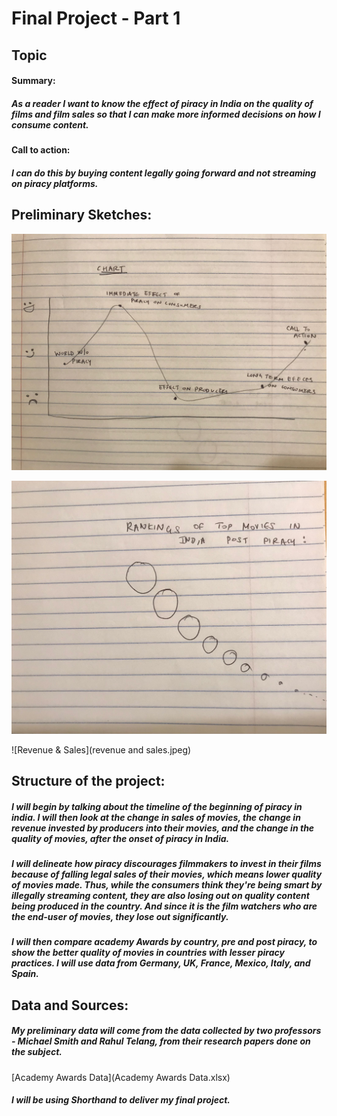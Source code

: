 # Final Project - Part 1

## Topic 
#### Summary:
##### As a reader I want to know the effect of piracy in India on the quality of films and film sales so that I can make more informed decisions on how I consume content.

#### Call to action: 
##### I can do this by buying content legally going forward and not streaming on piracy platforms. 

## Preliminary Sketches:  

![Chart](chart.jpeg)

![Ratings](ratings.jpeg)

![Revenue & Sales](revenue and sales.jpeg)

## Structure of the project: 

##### I will begin by talking about the timeline of the beginning of piracy in india. I will then look at the change in sales of movies, the change in revenue invested by producers into their movies, and the change in the quality of movies, after the onset of piracy in India.

##### I will delineate how piracy discourages filmmakers to invest in their films because of falling legal sales of their movies, which means lower quality of movies made. Thus, while the consumers think they're being smart by illegally streaming content, they are also losing out on quality content being produced in the country. And since it is the film watchers who are the end-user of movies, they lose out significantly. 

##### I will then compare academy Awards by country, pre and post piracy, to show the better quality of movies in countries with lesser piracy practices. I will use data from Germany, UK, France, Mexico, Italy, and Spain. 

## Data and Sources: 
##### My preliminary data will come from the data collected by two professors - Michael Smith and Rahul Telang, from their research papers done on the subject. 

[Academy Awards Data](Academy Awards Data.xlsx)



##### I will be using Shorthand to deliver my final project. 


